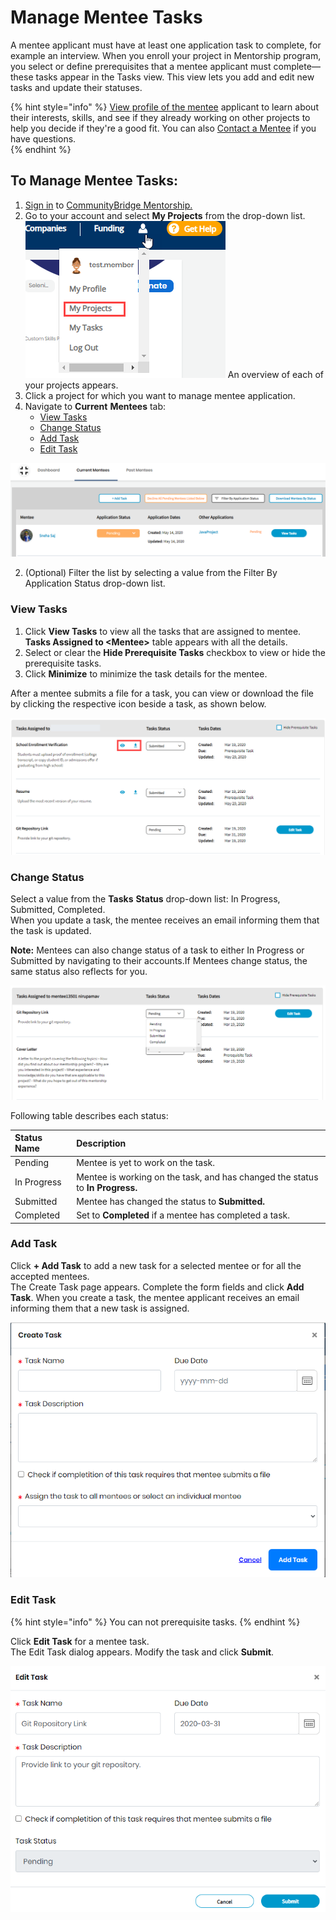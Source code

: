 # Manage Mentee Tasks

A mentee applicant must have at least one application task to complete, for example an interview. When you enroll your project in Mentorship program, you select or define prerequisites that a mentee applicant must complete—these tasks appear in the Tasks view. This view lets you add and edit new tasks and update their statuses.

{% hint style="info" %}
[View profile of the mentee](view-mentee-profile.md) applicant to learn about their interests, skills, and see if they already working on other projects to help you  decide if they're a good fit. You can also [Contact a Mentee](contact-a-mentee.md) if you have questions.  
{% endhint %}

## **To Manage Mentee Tasks:** 

1. [Sign in](../../../sso/sign-in/) to [CommunityBridge Mentorship.](https://people.communitybridge.org/)
2. Go to your account and select **My Projects** from the drop-down list. ![](../../../.gitbook/assets/my-projects.png) An overview of each of your projects appears.
3. Click a project for which you want to manage mentee application.
4. Navigate to **Current** **Mentees** tab:
   * [View Tasks](manage-mentee-tasks.md#view-tasks)
   * [Change Status](manage-mentee-tasks.md#change-status)
   * [Add Task](manage-mentee-tasks.md#add-task)
   * [Edit Task](manage-mentee-tasks.md#edit-task)

![](../../../.gitbook/assets/mentee-task%20%281%29.png)

2. \(Optional\) Filter the list by selecting a value from the Filter By Application Status drop-down list.

### **View Tasks**

1. Click **View Tasks** to view all the tasks that are assigned to mentee. **Tasks Assigned to &lt;Mentee&gt;** table appears with all the details. 
2. Select or clear the **Hide Prerequisite Tasks** checkbox to view or hide the prerequisite tasks.
3. Click **Minimize** to minimize the task details for the mentee.

After a mentee submits a file for a task, you can view or download the file by clicking the respective icon beside a task, as shown below.

![View Mentee Tasks](../../../.gitbook/assets/view-mentee-tasks-for-admin.png)

### **Change Status**

Select a value from the **Tasks** **Status** drop-down list: In Progress, Submitted, Completed.  
When you update a task, the mentee receives an email informing them that the task is updated.

**Note:** Mentees can also change status of a task to either In Progress or Submitted by navigating to their accounts.If Mentees change status, the same status also reflects for you.

![](../../../.gitbook/assets/mentee-tasks%20%283%29.png)

Following table describes each status:

| Status Name | Description |
| :--- | :--- |
| Pending | Mentee is yet to work on the task. |
| In Progress | Mentee is working on the task, and has changed the status to **In Progress.** |
| Submitted | Mentee has changed the status to **Submitted.** |
| Completed | Set to **Completed** if a mentee has completed a task. |

### **Add Task**

Click **+ Add Task** to add a new task for a selected mentee or for all the accepted mentees.  
The Create Task page appears. Complete the form fields and click **Add Task**. When you create a task, the mentee applicant receives an email informing them that a new task is assigned.

![Add a Task](../../../.gitbook/assets/create-a-task.png)

### **Edit Task**

{% hint style="info" %}
You can not prerequisite tasks.
{% endhint %}

Click **Edit Task** for a mentee task.  
 The Edit Task dialog appears. Modify the task and click **Submit**.

![Edit Task](../../../.gitbook/assets/edit-task.png)


